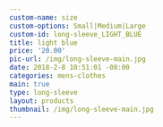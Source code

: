 ```yaml
---
custom-name: size
custom-options: Small|Medium|Large
custom-id: long-sleeve_LIGHT_BLUE
title: light blue
price: '20.00'
pic-url: /img/long-sleeve-main.jpg
date: 2018-2-8 10:51:01 -08:00
categories: mens-clothes
main: true
type: long-sleeve
layout: products
thumbnail: /img/long-sleeve-main.jpg
---
```

